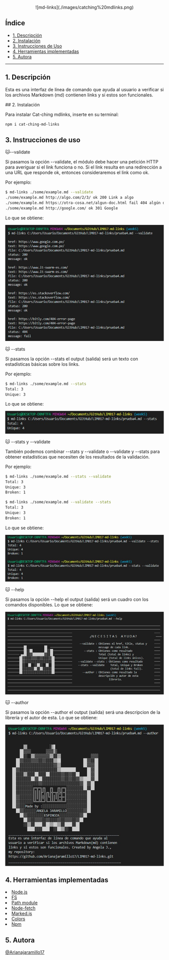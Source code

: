 <p align= "center"> ![md-links](./images/catching%20mdlinks.png)

## Índice

* [1. Descripción](#1-Descripción)
* [2. Instalación](#2-Instalación)
* [3. Instrucciones de Uso](#3-Instrucciones-de-uso)
* [4. Herramientas implementadas](#4-Herramientas-implementadas)
* [5. Autora](#5-Autora)


***

## 1. Descripción
<p align= "justify">Esta es una interfaz de línea de comando que ayuda al usuario a verificar si los archivos Markdown (md) contienen links y si estos son funcionales.</p>
## 2. Instalación

Para instalar Cat-ching mdlinks, inserte en su terminal:

 ```sh
npm i cat-ching-md-links
```
## 3. Instrucciones de uso

 🐱--validate

Si pasamos la opción --validate, el módulo debe hacer una petición HTTP para averiguar si el link funciona o no. Si el link resulta en una redirección a una URL que responde ok, entonces consideraremos el link como ok.

Por ejemplo:
```sh
$ md-links ./some/example.md --validate
./some/example.md http://algo.com/2/3/ ok 200 Link a algo
./some/example.md https://otra-cosa.net/algun-doc.html fail 404 algún doc
./some/example.md http://google.com/ ok 301 Google
```
Lo que se obtiene:

![](./images/validate.jpeg)

🐱 --stats

Si pasamos la opción --stats el output (salida) será un texto con estadísticas básicas sobre los links.

Por ejemplo:
```sh
$ md-links ./some/example.md --stats
Total: 3
Unique: 3
```
Lo que se obtiene: 

![](./images/stats.jpeg)

🐱 --stats y --validate 

También podemos combinar --stats y --validate o --validate y --stats para obtener estadísticas que necesiten de los resultados de la validación.

Por ejemplo:
```sh
$ md-links ./some/example.md --stats --validate
Total: 3
Unique: 3
Broken: 1
```
```sh
$ md-links ./some/example.md --validate --stats
Total: 3
Unique: 3
Broken: 1
```
Lo que se obtiene: 

![](./images/stats%20validate.jpeg)

🐱 --help

Si pasamos la opción --help el output (salida) será un cuadro con los comandos disponibles.
Lo que se obtiene:

![](./images/help.jpeg)

🐱 --author

Si pasamos la opción --author el output (salida) será una descripcion de la librería y el autor de esta.
Lo que se obtiene:

![](./images/author.jpeg)

## 4. Herramientas implementadas

<a href="https://nodejs.org/es/"><li>Node.js</li></a>
<a href="https://nodejs.org/dist/latest-v17.x/docs/api/fs.html#file-system"><li>FS</li></a>
<a href="https://nodejs.org/dist/latest-v17.x/docs/api/path.html"><li>Path module</li></a>
<a href="https://github.com/node-fetch/node-fetch"><li>Node-fetch</li></a>
<a href="https://www.npmjs.com/package/marked"><li>Marked.js</li></a>
<a href="https://www.npmjs.com/package/colors"><li>Colors</li></a>
<a href="https://www.npmjs.com"><li>Npm</li></a>

## 5. Autora

[@Arianajaramillo17](https://github.com/Arianajaramillo17)
